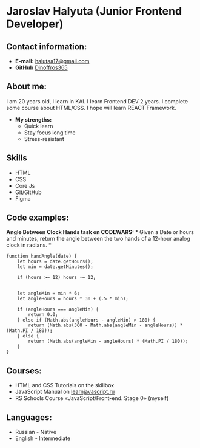 # __Jaroslav Halyuta (Junior Frontend Developer)__

## __Contact information:__
* **E-mail:** halutaa17@gmail.com
* **GitHub** [Dinoffros365](https://github.com/Dinoffros365)
  
## About me:
I am 20 years old, I learn in KAI. I learn Frontend DEV 2 years. I complete some course about HTML/CSS. I hope will learn REACT Framework.
- **My strengths:**
    - Quick learn
    - Stay focus long time
    - Stress-resistant
## Skills
* HTML
* CSS
* Core Js
* Git/GitHub
* Figma
## Code examples:
**Angle Between Clock Hands task on CODEWARS:** * Given a Date or hours and minutes, return the angle between the two hands of a 12-hour analog clock in radians. *
```
function handAngle(date) {
    let hours = date.getHours();
    let min = date.getMinutes();

    if (hours >= 12) hours -= 12;


    let angleMin = min * 6;
    let angleHours = hours * 30 + (.5 * min);

    if (angleHours === angleMin) {
        return 0.0;
    } else if (Math.abs(angleHours - angleMin) > 180) {
        return (Math.abs(360 - Math.abs(angleMin - angleHours)) * (Math.PI / 180));
    } else {
        return (Math.abs(angleMin - angleHours) * (Math.PI / 180));
    }
}
```
## Courses:
* HTML and CSS Tutorials on the skillbox
* JavaScript Manual on [learnjavascript.ru](https://learn.javascript.ru/)
* RS Schools Course «JavaScript/Front-end. Stage 0» (myself)
## Languages: 
* Russian - Native
* English - Intermediate
